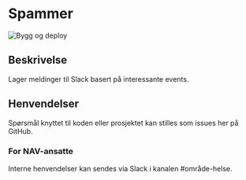 # Spammer 
![Bygg og deploy](https://github.com/navikt/helse-spammer/workflows/Bygg%20og%20deploy/badge.svg)

## Beskrivelse
Lager meldinger til Slack basert på interessante events.

## Henvendelser
Spørsmål knyttet til koden eller prosjektet kan stilles som issues her på GitHub.

### For NAV-ansatte
Interne henvendelser kan sendes via Slack i kanalen #område-helse.
